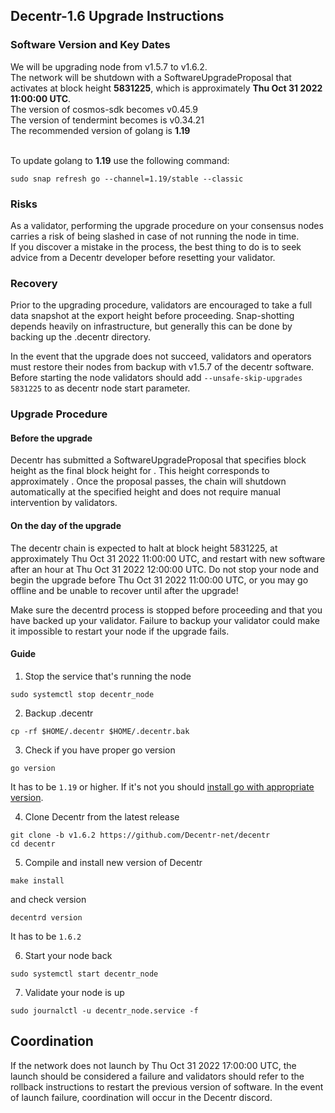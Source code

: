 ## Decentr-1.6 Upgrade Instructions

### Software Version and Key Dates

We will be upgrading node from v1.5.7 to v1.6.2. <br />
The network will be shutdown with a SoftwareUpgradeProposal that activates at block height **5831225**, which is approximately **Thu Oct 31 2022 11:00:00 UTC**.<br />
The version of cosmos-sdk becomes v0.45.9 <br />
The version of tendermint becomes is v0.34.21 <br />
The recommended version of golang is **1.19** <br /> <br />

To update golang to **1.19** use the following command:
```shell
sudo snap refresh go --channel=1.19/stable --classic
```

### Risks

As a validator, performing the upgrade procedure on your consensus nodes carries a risk of being slashed in case of not running the node in time.  
If you discover a mistake in the process, the best thing to do is to seek advice from a Decentr developer before resetting your validator.

### Recovery

Prior to the upgrading procedure, validators are encouraged to take a full data snapshot at the export height before proceeding. Snap-shotting depends heavily on infrastructure, but generally this can be done by backing up the .decentr directory.

In the event that the upgrade does not succeed, validators and operators must restore their nodes from backup with v1.5.7 of the decentr software. Before starting the node validators should add `--unsafe-skip-upgrades 5831225` to as decentr node start parameter.

### Upgrade Procedure

#### Before the upgrade

Decentr has submitted a SoftwareUpgradeProposal that specifies block height <height template> as the final block height for <date template>. This height corresponds to approximately <date template>. Once the proposal passes, the chain will shutdown automatically at the specified height and does not require manual intervention by validators.

#### On the day of the upgrade

The decentr chain is expected to halt at block height 5831225, at approximately Thu Oct 31 2022 11:00:00 UTC, and restart with new software after an hour at Thu Oct 31 2022 12:00:00 UTC. Do not stop your node and begin the upgrade before Thu Oct 31 2022 11:00:00 UTC, or you may go offline and be unable to recover until after the upgrade!

Make sure the decentrd process is stopped before proceeding and that you have backed up your validator. Failure to backup your validator could make it impossible to restart your node if the upgrade fails.

#### Guide

1. Stop the service that's running the node
```shell
sudo systemctl stop decentr_node
```

2. Backup .decentr
```shell
cp -rf $HOME/.decentr $HOME/.decentr.bak
```

3. Check if you have proper go version
```shell
go version
```
It has to be `1.19` or higher. If it's not you should [install go with appropriate version](https://go.dev/doc/install).

4. Clone Decentr from the latest release
```shell
git clone -b v1.6.2 https://github.com/Decentr-net/decentr
cd decentr
```
  
5. Compile and install new version of Decentr
```shell
make install
```
and check version
  
```shell
decentrd version
```
It has to be `1.6.2`

6. Start your node back
```shell
sudo systemctl start decentr_node
```

7. Validate your node is up
```shell
sudo journalctl -u decentr_node.service -f
```

## Coordination

If the network does not launch by Thu Oct 31 2022 17:00:00 UTC, the launch should be considered a failure and validators should refer to the rollback instructions to restart the previous version of software. In the event of launch failure, coordination will occur in the Decentr discord.
